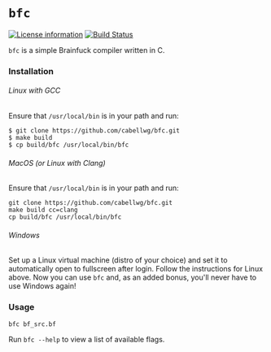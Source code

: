 # `bfc`
[![License information](https://img.shields.io/badge/license-MIT-lightgrey.svg)](https://github.com/cabellwg/elizabeth-cabell-fine-art-api/blob/master/LICENSE)
[![Build Status](https://travis-ci.com/cabellwg/bfc.svg?token=LKSsVQYJaBXGxfgSBjEE&branch=master)](https://travis-ci.com/cabellwg/bfc)

`bfc` is a simple Brainfuck compiler written in C.

### Installation

###### Linux with GCC

Ensure that `/usr/local/bin` is in your path and run:

```
$ git clone https://github.com/cabellwg/bfc.git
$ make build
$ cp build/bfc /usr/local/bin/bfc
```

###### MacOS (or Linux with Clang)

Ensure that `/usr/local/bin` is in your path and run:

```
git clone https://github.com/cabellwg/bfc.git
make build cc=clang
cp build/bfc /usr/local/bin/bfc
```

###### Windows

Set up a Linux virtual machine (distro of your choice) and set it to automatically open to fullscreen after login. Follow the instructions for Linux above. Now you can use `bfc` and, as an added bonus, you'll never have to use Windows again!

### Usage

```
bfc bf_src.bf
```

Run `bfc --help` to view a list of available flags.


